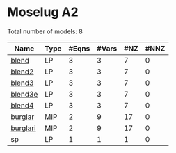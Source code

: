 #  Moselug A2

Total number of models:   8

| Name     | Type | #Eqns | #Vars | #NZ | #NNZ |
|----------|------|-------|-------|-----|------|
| [blend   ](https://examples.xpress.fico.com/example.pl?id=blenddata) | LP   | 3     | 3     | 7   | 0    |
| [blend2  ](https://examples.xpress.fico.com/example.pl?id=blenddata) | LP   | 3     | 3     | 7   | 0    |
| [blend3  ](https://examples.xpress.fico.com/example.pl?id=blenddata) | LP   | 3     | 3     | 7   | 0    |
| [blend3e ](https://examples.xpress.fico.com/example.pl?id=blenddata) | LP   | 3     | 3     | 7   | 0    |
| [blend4  ](https://examples.xpress.fico.com/example.pl?id=blenddata) | LP   | 3     | 3     | 7   | 0    |
| [burglar ](https://examples.xpress.fico.com/example.pl?id=burgdatamos) | MIP  | 2     | 9     | 17  | 0    |
| [burglari](https://examples.xpress.fico.com/example.pl?id=burgdatamos) | MIP  | 2     | 9     | 17  | 0    |
| sp        | LP   | 1     | 1     | 1   | 0    |